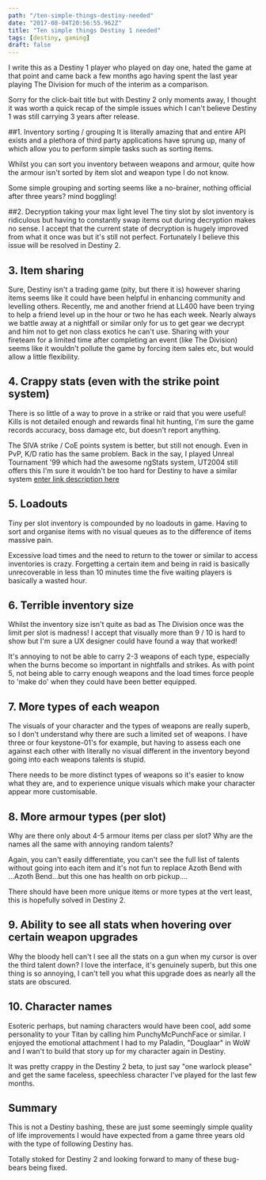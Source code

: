 ```yaml
---
path: "/ten-simple-things-destiny-needed"
date: "2017-08-04T20:56:55.962Z"
title: "Ten simple things Destiny 1 needed"
tags: [destiny, gaming]
draft: false
---
```


I write this as a Destiny 1 player who played on day one, hated the game at that point and came back a few months ago having spent the last year playing The Division for much of the interim as a comparison.

Sorry for the click-bait title but with Destiny 2 only moments away, I thought it was worth a quick recap of the simple issues which I can't believe Destiny 1 was still carrying 3 years after release.

##1. Inventory sorting / grouping
It is literally amazing that and entire API exists and a plethora of third party applications have sprung up, many of which allow you to perform simple tasks such as sorting items.

Whilst you can sort you inventory between weapons and armour, quite how the armour isn't sorted by item slot and weapon type I do not know.

Some simple grouping and sorting seems like a no-brainer, nothing official after three years? mind boggling!

##2. Decryption taking your max light level
The tiny slot by slot inventory is ridiculous but having to constantly swap items out during decryption makes no sense.
I accept that the current state of decryption is hugely improved from what it once was but it's still not perfect. Fortunately I believe this issue will be resolved in Destiny 2.


## 3. Item sharing
Sure, Destiny isn't a trading game (pity, but there it is) however sharing items seems like it could have been helpful in enhancing community and levelling others.
Recently, me and another friend at LL400 have been trying to help a friend level up in the hour or two he has each week.
Nearly always we battle away at a nightfall or similar only for us to get gear we decrypt and him not to get non class exotics he can't use.
Sharing with your fireteam for a limited time after completing an event (like The Division) seems like it wouldn't pollute the game by forcing item sales etc, but would allow a little flexibility.

## 4. Crappy stats (even with the strike point system)
There is so little of a way to prove in a strike or raid that you were useful!
Kills is not detailed enough and rewards final hit hunting, I'm sure the game records accuracy, boss damage etc, but doesn't report anything.

The SIVA strike / CoE points system is better, but still not enough. Even in PvP, K/D ratio has the same problem.
Back in the say, I played Unreal Tournament '99 which had the awesome ngStats system, UT2004 still offers this I'm sure it wouldn't be too hard for Destiny to have a similar system [enter link description here](http://ut2004stats.epicgames.com/matchstats.php?match=67756011)

## 5. Loadouts
Tiny per slot inventory is compounded by no loadouts in game. Having to sort and organise items with no visual queues as to the difference of items massive pain.

Excessive load times and the need to return to the tower or similar to access inventories is crazy. Forgetting a certain item and being in raid is basically unrecoverable in less than 10 minutes time the five waiting players is basically a wasted hour.

## 6. Terrible inventory size
Whilst the inventory size isn't quite as bad as The Division once was the limit per slot is madness! I accept that visually more than 9 / 10 is hard to show but I'm sure a UX designer could have found a way that worked!

It's annoying to not be able to carry 2-3 weapons of each type, especially when the burns become so important in nightfalls and strikes. As with point 5, not being able to carry enough weapons and the load times force people to 'make do' when they could have been better equipped.

## 7. More types of each weapon
The visuals of your character and the types of weapons are really superb, so I don't understand why there are such a limited set of weapons. I have three or four keystone-01's for example, but having to assess each one against each other with literally no visual different in the inventory beyond going into each weapons talents is stupid.

There needs to be more distinct types of weapons so it's easier to know what they are, and to experience unique visuals which make your character appear more customisable.

## 8. More armour types (per slot)
Why are there only about 4-5 armour items per class per slot? Why are the names all the same with annoying random talents?

Again, you can't easily differentiate, you can't see the full list of talents without going into each item and it's not fun to replace Azoth Bend with ...Azoth Bend...but this one has health on orb pickup....

There should have been more unique items or more types at the vert least, this is hopefully solved in Destiny 2.

## 9. Ability to see all stats when hovering over certain weapon upgrades
Why the bloody hell can't I see all the stats on a gun when my cursor is over the third talent down?
I love the interface, it's genuinely superb, but this one thing is so annoying, I can't tell you what this upgrade does as nearly all the stats are obscured.

## 10. Character names
Esoteric perhaps, but naming characters would have been cool, add some personality to your Titan by calling him PunchyMcPunchFace or similar.
I enjoyed the emotional attachment I had to my Paladin, "Douglaar" in WoW and I wan't to build that story up for my character again in Destiny.

It was pretty crappy in the Destiny 2 beta, to just say "one warlock please" and get the same faceless, speechless character I've played for the last few months.


## Summary
This is not a Destiny bashing, these are just some seemingly simple quality of life improvements I would have expected from a game three years old with the type of following Destiny has.

Totally stoked for Destiny 2 and looking forward to many of these bug-bears being fixed.
